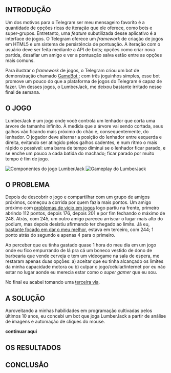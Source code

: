 ## INTRODUÇÃO

Um dos motivos para o Telegram ser meu mensageiro favorito é a quantidade de opções ricas de iteração que ele oferece, como bots e super-grupos. Entretanto, uma *feature* subutilizada desse aplicativo é a interface de jogos. O Telegram oferece um *framework* de criação de jogos em HTML5 e um sistema de persistência de pontuação. A iteração com o usuário deve ser feita mediante a API de bots; opções como criar nova partida, desafiar um amigo e ver a pontuação salva estão entre as opções mais comuns.

Para ilustrar o *framework* de jogos, o Telegram criou um bot de demonstração chamado [GameBot ](https://t.me/gamebot); com três joguinhos simples, esse bot promove um pouco do que a plataforma de jogos do Telegram é capaz de fazer. Um desses jogos, o LumberJack, me deixou bastante irritado nesse final de semana.

## O JOGO

LumberJack é um jogo onde você controla um lenhador que corta uma árvore de tamanho infinito. À medida que a árvore vai sendo cortada, seus galhos vão ficando mais próximo do chão e, consequentemente, do lenhador. O jogador deve alternar a posição do lenhador entre esquerda e direita, evitando ser atingido pelos galhos cadentes, e num ritmo o mais rápido o possível: uma barra de tempo diminui se o lenhador ficar parado, e se enche um pouco a cada batida do machado; ficar parado por muito tempo é fim de jogo.

![Componentes do jogo LumberJack](https://i.imgur.com/iWq3ZSK.png)
![Gameplay do LumberJack](https://i.imgur.com/NdtmpyW.gif)
## O PROBLEMA

Depois de descobrir o jogo e compartilhar com um grupo de amigos próximos, começou a corrida por quem fazia mais pontos. Um amigo próximo com [problemas de vício em jogos](https://www.urbandictionary.com/define.php?term=Gamers) logo partiu na frente, primeiro abrindo 112 pontos, depois 176, depois 201 e por fim fechando o máximo de 248. Atrás, com 245, um outro amigo pareceu arriscar o lugar mais alto do podium, mas depois desistiu afirmando ter chegado ao limite. Já eu, [bastante focado em dar o meu melhor](https://www.urbandictionary.com/define.php?term=competitious), estava em terceiro, com 244; 1 ponto atrás do segundo e apenas 4 para o primeiro.

Ao perceber que eu tinha gastado quase 1 hora do meu dia em um jogo onde eu fico empurrando de lá pra cá um boneco vestido de dono de barbearia que vende cerveja e tem um videogame na sala de espera, me restaram apenas duas opções: a) aceitar que eu tinha alcançado os limites da minha capacidade motora ou b) culpar o jogo/celular/internet por eu não estar no lugar aonde eu merecia estar como o *super gamer* que eu sou.

No final eu acabei tomando uma [terceira via](https://pcb.org.br/portal2/25449/o-centrao-o-centroavante-e-o-cartao-amarelo/).

## A SOLUÇÃO

Aproveitando a minhas habilidades em programação cultivadas pelos últimos 10 anos, eu concebi um bot que joga LumberJack a partir de análise de imagens e automação de cliques do mouse.

**continuar aqui**

## OS RESULTADOS

## CONCLUSÃO

